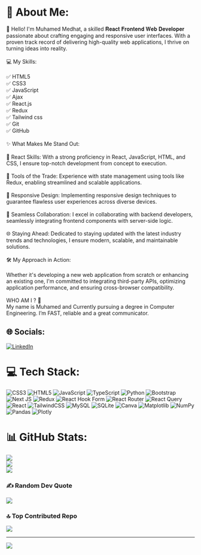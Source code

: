 # 💫 About Me:
👋 Hello! I'm Muhamed Medhat, a skilled 𝐑𝐞𝐚𝐜𝐭 𝐅𝐫𝐨𝐧𝐭𝐞𝐧𝐝 𝐖𝐞𝐛 𝐃𝐞𝐯𝐞𝐥𝐨𝐩𝐞𝐫 passionate about crafting engaging and responsive user interfaces. With a proven track record of delivering high-quality web applications, I thrive on turning ideas into reality.<br><br>💻 My Skills:<br><br>✅ HTML5<br>✅ CSS3<br>✅ JavaScript<br>✅ Ajax<br>✅ React.js<br>✅ Redux<br>✅ Tailwind css<br>✅ Git<br>✅ GitHub<br><br>✨ What Makes Me Stand Out:<br><br>🚀 React Skills: With a strong proficiency in React, JavaScript, HTML, and CSS, I ensure top-notch development from concept to execution.<br><br>🔧 Tools of the Trade: Experience with state management using tools like Redux, enabling streamlined and scalable applications.<br><br>📱 Responsive Design: Implementing responsive design techniques to guarantee flawless user experiences across diverse devices.<br><br>🤝 Seamless Collaboration: I excel in collaborating with backend developers, seamlessly integrating frontend components with server-side logic.<br><br>🌐 Staying Ahead: Dedicated to staying updated with the latest industry trends and technologies, I ensure modern, scalable, and maintainable solutions.<br><br>🛠️ My Approach in Action:<br><br>Whether it's developing a new web application from scratch or enhancing an existing one, I'm committed to integrating third-party APIs, optimizing application performance, and ensuring cross-browser compatibility.<br><br>WHO AM I ? 🤔<br>My name is Muhamed and Currently pursuing a degree in Computer Engineering. I’m FAST, reliable and a great communicator.


## 🌐 Socials:
[![LinkedIn](https://img.shields.io/badge/LinkedIn-%230077B5.svg?logo=linkedin&logoColor=white)](https://linkedin.com/in/https://www.linkedin.com/in/muhamed-medhat-484658252/) 

# 💻 Tech Stack:
![CSS3](https://img.shields.io/badge/css3-%231572B6.svg?style=for-the-badge&logo=css3&logoColor=white) ![HTML5](https://img.shields.io/badge/html5-%23E34F26.svg?style=for-the-badge&logo=html5&logoColor=white) ![JavaScript](https://img.shields.io/badge/javascript-%23323330.svg?style=for-the-badge&logo=javascript&logoColor=%23F7DF1E) ![TypeScript](https://img.shields.io/badge/typescript-%23007ACC.svg?style=for-the-badge&logo=typescript&logoColor=white) ![Python](https://img.shields.io/badge/python-3670A0?style=for-the-badge&logo=python&logoColor=ffdd54) ![Bootstrap](https://img.shields.io/badge/bootstrap-%238511FA.svg?style=for-the-badge&logo=bootstrap&logoColor=white) ![Next JS](https://img.shields.io/badge/Next-black?style=for-the-badge&logo=next.js&logoColor=white) ![Redux](https://img.shields.io/badge/redux-%23593d88.svg?style=for-the-badge&logo=redux&logoColor=white) ![React Hook Form](https://img.shields.io/badge/React%20Hook%20Form-%23EC5990.svg?style=for-the-badge&logo=reacthookform&logoColor=white) ![React Router](https://img.shields.io/badge/React_Router-CA4245?style=for-the-badge&logo=react-router&logoColor=white) ![React Query](https://img.shields.io/badge/-React%20Query-FF4154?style=for-the-badge&logo=react%20query&logoColor=white) ![React](https://img.shields.io/badge/react-%2320232a.svg?style=for-the-badge&logo=react&logoColor=%2361DAFB) ![TailwindCSS](https://img.shields.io/badge/tailwindcss-%2338B2AC.svg?style=for-the-badge&logo=tailwind-css&logoColor=white) ![MySQL](https://img.shields.io/badge/mysql-%2300000f.svg?style=for-the-badge&logo=mysql&logoColor=white) ![SQLite](https://img.shields.io/badge/sqlite-%2307405e.svg?style=for-the-badge&logo=sqlite&logoColor=white) ![Canva](https://img.shields.io/badge/Canva-%2300C4CC.svg?style=for-the-badge&logo=Canva&logoColor=white) ![Matplotlib](https://img.shields.io/badge/Matplotlib-%23ffffff.svg?style=for-the-badge&logo=Matplotlib&logoColor=black) ![NumPy](https://img.shields.io/badge/numpy-%23013243.svg?style=for-the-badge&logo=numpy&logoColor=white) ![Pandas](https://img.shields.io/badge/pandas-%23150458.svg?style=for-the-badge&logo=pandas&logoColor=white) ![Plotly](https://img.shields.io/badge/Plotly-%233F4F75.svg?style=for-the-badge&logo=plotly&logoColor=white)
# 📊 GitHub Stats:
![](https://github-readme-stats.vercel.app/api?username=muhamd11&theme=dark&hide_border=false&include_all_commits=true&count_private=false)<br/>
![](https://github-readme-streak-stats.herokuapp.com/?user=muhamd11&theme=dark&hide_border=false)<br/>
![](https://github-readme-stats.vercel.app/api/top-langs/?username=muhamd11&theme=dark&hide_border=false&include_all_commits=true&count_private=false&layout=compact)

### ✍️ Random Dev Quote
![](https://quotes-github-readme.vercel.app/api?type=horizontal&theme=dark)

### 🔝 Top Contributed Repo
![](https://github-contributor-stats.vercel.app/api?username=muhamd11&limit=5&theme=nord&combine_all_yearly_contributions=true)

---
[![](https://visitcount.itsvg.in/api?id=muhamd11&icon=0&color=0)](https://visitcount.itsvg.in)

<!-- Proudly created with GPRM ( https://gprm.itsvg.in ) -->
